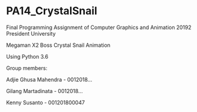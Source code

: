 # PA14_CrystalSnail

Final Programming Assignment of Computer Graphics and Animation 20192
President University

Megaman X2 Boss Crystal Snail Animation

Using Python 3.6

Group members:

Adjie Ghusa Mahendra - 0012018...

Gilang Martadinata - 0012018...

Kenny Susanto - 001201800047
